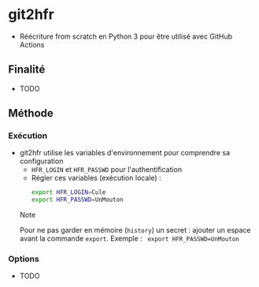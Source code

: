 # git2hfr

* Réécriture from scratch en Python 3 pour être utilisé avec GitHub Actions

## Finalité

* TODO

## Méthode

### Exécution

* git2hfr utilise les variables d'environnement pour comprendre sa configuration
    * `HFR_LOGIN` et `HFR_PASSWD` pour l'authentification
    * Régler ces variables (exécution locale) :
        ```bash
        export HFR_LOGIN=Cule
        export HFR_PASSWD=UnMouton
        ```
    > [!NOTE]
    > Pour ne pas garder en mémoire (`history`) un secret : ajouter un espace avant la commande `export`. Exemple : ` export HFR_PASSWD=UnMouton`

### Options

* TODO
